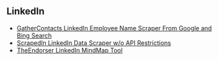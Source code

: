 ## LinkedIn
- [GatherContacts LinkedIn Employee Name Scraper From Google and Bing Search](https://github.com/clr2of8/GatherContacts)
- [ScrapedIn LinkedIn Data Scraper w/o API Restrictions](https://github.com/dchrastil/ScrapedIn)
- [TheEndorser LinkedIn MindMap Tool](https://github.com/eth0izzle/the-endorser)